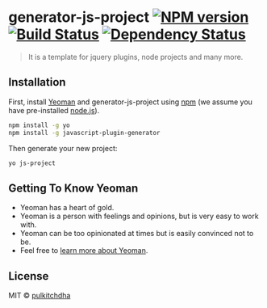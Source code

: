 # generator-js-project [![NPM version][npm-image]][npm-url] [![Build Status][travis-image]][travis-url] [![Dependency Status][daviddm-image]][daviddm-url]
> It is a template for jquery plugins, node projects and many more.

## Installation

First, install [Yeoman](http://yeoman.io) and generator-js-project using [npm](https://www.npmjs.com/) (we assume you have pre-installed [node.js](https://nodejs.org/)).

```bash
npm install -g yo
npm install -g javascript-plugin-generator
```

Then generate your new project:

```bash
yo js-project
```

## Getting To Know Yeoman

 * Yeoman has a heart of gold.
 * Yeoman is a person with feelings and opinions, but is very easy to work with.
 * Yeoman can be too opinionated at times but is easily convinced not to be.
 * Feel free to [learn more about Yeoman](http://yeoman.io/).

## License

MIT © [pulkitchdha]()


[npm-image]: https://badge.fury.io/js/generator-js-project.svg
[npm-url]: https://npmjs.org/package/generator-js-project
[travis-image]: https://travis-ci.org/Pulkitchadha/generator-js-project.svg?branch=master
[travis-url]: https://travis-ci.org/Pulkitchadha/generator-js-project
[daviddm-image]: https://david-dm.org/Pulkitchadha/generator-js-project.svg?theme=shields.io
[daviddm-url]: https://david-dm.org/Pulkitchadha/generator-js-project

